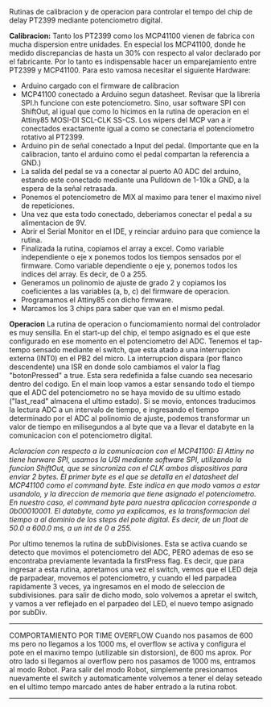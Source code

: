 Rutinas de calibracion y de operacion para controlar el tempo del chip
de delay PT2399 mediante potenciometro digital.

**Calibracion:**
Tanto los PT2399 como los MCP41100 vienen de fabrica con mucha dispersion entre unidades. 
En especial los MCP41100, donde  he medido discrepancias de hasta un 30% con respecto
al valor declarado por el fabricante.
Por lo tanto es indispensable hacer un emparejamiento entre PT2399 y MCP41100.
Para esto vamosa necesitar el siguiente Hardware:
- Arduino cargado con el firmware de calibracion
- MCP41100 conectado a Arduino segun datasheet. Revisar que la libreria SPI.h 
funcione con este potenciometro. Sino, usar software SPI con ShiftOut, al igual
que como lo hicimos en la rutina de operacion en el Attiny85
MOSI-DI SCL-CLK SS-CS. Los wipers del MCP van a ir conectados exactamente
igual a como se conectaria el potenciometro rotativo  al PT2399.
- Arduino pin de señal conectado a Input del pedal.
 (Importante que en la calibracion, tanto el arduino como el pedal compartan la referencia 
a GND.)  
- La salida del pedal se va a conectar al puerto A0 ADC del arduino, estando este
conectado mediante una Pulldown de 1-10k a GND, a la espera de la señal 
retrasada.
- Ponemos el potenciometro de MIX al maximo para tener el maximo nivel de repeticiones.
- Una vez que esta todo conectado, deberiamos conectar el pedal a su alimentacion
de 9V.
- Abrir el Serial Monitor en el IDE, y reinciar arduino para que comience la rutina. 
- Finalizada la rutina, copiamos el array a excel. Como variable independiente
o eje x ponemos todos los tiempos sensados por el firmware. Como variable dependiente 
o eje y, ponemos todos los indices del array. Es decir, de 0 a 255.
- Generamos un polinomio de ajuste de grado 2 y copiamos los coeficientes 
a las variables (a, b, c) del firmware de operacion. 
- Programamos el Attiny85 con dicho firmware.
- Marcamos los 3 chips para saber que van en el mismo pedal.

**Operacion**
La rutina de operacion o funciomamiento normal del controlador es muy sensilla.
En el start-up del chip, el tempo asignado es el que este configurado en ese 
momento en el potenciometro del ADC.
Tenemos el tap-tempo sensado  mediante el switch, que esta atado a una interrupcion
externa (INT0) en el PB2 del micro. La interrupcion dispara (por flanco descendente) una ISR 
en donde solo cambiamos el valor la flag "botonPressed" a true. Esta sera redefinida 
a false cuando sea necesario dentro del codigo. 
En el main loop vamos a estar sensando todo el tiempo que el ADC del potenciometro
no se haya movido de su ultimo estado ("last_read" almacena el ultimo estado).
Si se movio, entonces traducimos la lectura ADC a un intervalo de tiempo, e ingresando
el tiempo determinado por el ADC al polinomio de ajuste, podemos transformar un valor
de tiempo en milisegundos a al byte que va a llevar el databyte en la comunicacion
con el potenciometro digital. 


*Aclaracion con respecto a la comunicacion con el MCP41100:
El Attiny no tiene harware SPI, usamos la USI mediante software SPI, utilizando 
la funcion ShiftOut, que se sincroniza con el CLK ambos dispositivos para
enviar 2 bytes. El primer byte es el que se detalla en el datasheet del MCP41100
como el command byte. Este indica en que modo vamos a estar usandolo, y la direccion
de memoria que tiene asignado el potenciometro. En nuestro caso, el command byte
para nuestra aplicacion corresponde a 0b00010001.
El databyte, como ya explicamos, es la transformacion del tiempo a al dominio
de los steps del pote digital. Es decir, de un float de 50.0 a 600.0 ms, a un int
de 0 a 255.*

Por ultimo tenemos la rutina de subDivisiones. Esta se activa cuando se detecto que
movimos el potenciometro del ADC, PERO ademas de eso se encontraba previamente 
levantada la firstPress flag. Es decir, que para ingresar a esta rutina, apretamos
una vez el switch, vemos que el LED deja de parpadear, movemos el potenciometro, y cuando
el led parpadea rapidamente 3 veces, ya ingresamos en el modo de seleccion de subdivisiones.
para salir de dicho modo, solo volvemos a apretar el switch, y vamos a ver reflejado en el
parpadeo del LED, el nuevo tempo asignado por subDiv. 
****************************************************************************************
COMPORTAMIENTO POR TIME OVERFLOW
Cuando nos pasamos de 600 ms pero no llegamos a los 1000 ms, el overflow se activa y configura el pote en el maximo tempo (utilizable sin distorsion), de 600 ms aprox. 
Por otro lado si llegamos al overflow pero nos pasamos de 1000 ms, entramos al modo Robot. 
Para salir del modo Robot, simplemente presionamos nuevamente el switch y automaticamente volvemos a tener el delay seteado en el ultimo tempo marcado antes de haber entrado a la rutina robot. 
****************************************************************************************
